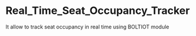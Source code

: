 # Real_Time_Seat_Occupancy_Tracker
It allow to track seat occupancy in real time using BOLTIOT module
